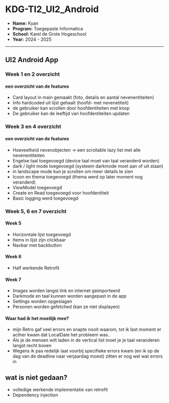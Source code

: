 # KDG-TI2_UI2_Android

- **Name:**        Kyan
- **Program:**     Toegepaste Informatica
- **School:**      Karel de Grote Hogeschool
- **Year:**        2024 - 2025

---
## UI2 Android App

### Week 1 en 2 overzicht
#### een overzicht van de features
- Card layout  in main gemaakt (foto, details en aantal nevenentiteiten)
- Info hardcoded uit lijst gehaalt (hoofd- met nevenetiteit)
- de gebruiker kan scrollen door hoofdentiteiten met knop
- De gebruiker kan de leeftijd van hoofdentiteiten updaten



### Week 3 en 4 overzicht
#### een overzicht van de features
- Hoeveelheid nevenobjecten -> een scrollable lazy list met alle nevenentiteiten
- Engelse taal toegevoegd (device taal moet van taal veranderd worden)
- dark / light mode toegevoegd (systeem darkmode moet aan of uit staan)
- in landscape mode kun je scrollen om meer details te zien
- Icoon en thema toegevoegd (thema werd op later moment nog veranderd)
- ViewModel toegevoegd
- Create en Read toegevoegd voor hoofdentiteit
- Basic logging werd toegevoegd



### Week 5, 6 en 7 overzicht
#### Week 5
- Horizontale lijst toegevoegd
- Items in lijst zijn clickbaar
- Navbar met backbutton

#### Week 6
- Half werkende Retrofit

#### Week 7
- Images worden langst link en internet geimporteerd
- Darkmode en taal kunnen worden aangepast in de app
- Settings worden opgeslagen
- Personen worden gefetched (kan ze niet displayen)

#### Waar had ik het moeilijk mee?
- mijn Retro gaf veel errors en snapte nooit waarom, tot ik last moment er acther kwam dat LocalDate het probleem was..
- Als je de mensen wilt laden in de vertical list moet je je taal veranderen langst recht boven
- Wegens ik pas redelijk laat voorbij specifieke errors kwam (en ik op de dag van de deadline naar verjaardag moest) zitten er nog wel wat errors in


## wat is niet gedaan?
- volledige werkende implementatie van retrofit
- Dependency injection
